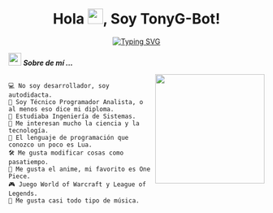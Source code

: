 <h1 align="center"> 
Hola <img src="https://media.giphy.com/media/hvRJCLFzcasrR4ia7z/giphy.gif" width = "30">, Soy TonyG-Bot!
</h1>

<p align="center">
<a href="https://git.io/typing-svg"><img src="https://readme-typing-svg.demolab.com?font=Fira+Code&duration=3000&pause=1000&color=00BEF7&center=true&width=435&lines=Autodidacta...;Entusiasta...;Siempre+aprendiendo+cosas+nuevas.+%3A)" alt="Typing SVG" /></a>
</p>

<picture><img src="https://github.com/7oSkaaa/7oSkaaa/blob/main/Images/about_me.gif?raw=true" width = 25px></picture> ***Sobre de mí ...***

<img align="right" src="https://github.com/TonyG-Bot/TonyG-Bot/blob/main/imgbin_23d8a34fd67a668436624e63a5acea56.png" width="215"/>

```

💻 No soy desarrollador, soy autodidacta.
👻 Soy Técnico Programador Analista, o al menos eso dice mi diploma.
🔭 Estudiaba Ingeniería de Sistemas.
📝 Me interesan mucho la ciencia y la tecnología.
🌟 El lenguaje de programación que conozco un poco es Lua.
🛠️ Me gusta modificar cosas como pasatiempo.
🍥 Me gusta el anime, mi favorito es One Piece.
🎮 Juego World of Warcraft y League of Legends.
🎵 Me gusta casi todo tipo de música.

```
